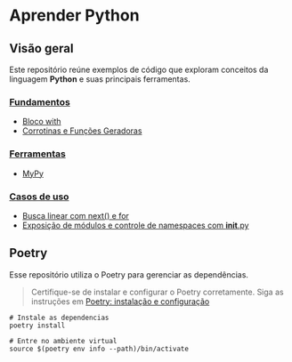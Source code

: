# Aprender Python

## Visão geral

Este repositório reúne exemplos de código que exploram conceitos da linguagem **Python** e suas principais ferramentas.

### [Fundamentos](./learn-python/fundamentals/)  

- [Bloco with](./learn-python/fundamentals/with-block/)
- [Corrotinas e Funções Geradoras](./learn-python/fundamentals/couroutines-generators/)

### [Ferramentas](./learn-python/tools/)  

- [MyPy](./learn-python/tools/mypy/)

### [Casos de uso](./learn-python/casos-de-uso/)

- [Busca linear com next() e for](./learn-python/casos-de-uso/next-for-search/)
- [Exposição de módulos e controle de namespaces com __init__.py](./learn-python/casos-de-uso/manage-modules/)

## Poetry

Esse repositório utiliza o Poetry para gerenciar as dependências.

> Certifique-se de instalar e configurar o Poetry corretamente. Siga as instruções em [Poetry: instalação e configuração](https://github.com/raphaelramosds/huggingface-llm-course/blob/main/docs/poetry/README.md)

```shell
# Instale as dependencias
poetry install

# Entre no ambiente virtual
source $(poetry env info --path)/bin/activate
```
